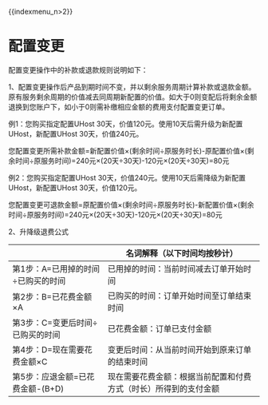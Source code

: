{{indexmenu_n>2}}

# 配置变更

配置变更操作中的补款或退款规则说明如下：

1、配置变更操作后产品到期时间不变，并以剩余服务周期计算补款或退款金额。原有服务剩余周期的价值减去同周期新配置的价值。如大于0则变配后将剩余金额退换到您账户下，如小于0则需补缴相应金额的费用支付配置变更订单。

例1：您购买指定配置UHost 30天，价值120元。使用10天后需升级为新配置UHost，新配置UHost 30天，价值240元。

您配置变更所需补款金额=新配置价值×(剩余时间÷原服务时长)-原配置价值×(剩余时间÷原服务时间)=240元×(20天÷30天)-120元×(20天÷30天)=80元

例2：您购买指定配置UHost 30天，价值240元。使用10天后需降级为新配置UHost，新配置UHost 30天，价值120元。

您配置变更可退款金额=原配置价值×(剩余时间÷原服务时长)-新配置价值×(剩余时间÷原服务时间)=240元×(20天÷30天)-120元×(20天÷30天)=80元

2、升降级退费公式

|                      | 名词解释（以下时间均按秒计）                   |
| -------------------- | -------------------------------- |
| 第1步：A=已用掉的时间÷已购买的时间  | 已用掉的时间：当前时间减去订单开始时间              |
| 第2步：B=已花费金额×A        | 已购买的时间：订单开始时间至订单结束时间             |
| 第3步：C=变更后时间÷已购买的时间   | 已花费金额：订单已支付金额                    |
| 第4步：D=现在需要花费金额×C     | 变更后时间：从当前时间开始到原来订单的结束时间          |
| 第5步：应退金额=已花费金额-(B+D) | 现在需要花费金额：根据当前配置和付费方式（时长）所得到的支付金额 |
